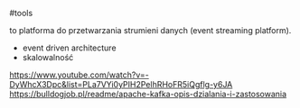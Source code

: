 #tools 

to platforma do przetwarzania strumieni danych (event streaming platform). 
- event driven architecture
- skalowalność


https://www.youtube.com/watch?v=-DyWhcX3Dpc&list=PLa7VYi0yPIH2PelhRHoFR5iQgflg-y6JA
https://bulldogjob.pl/readme/apache-kafka-opis-dzialania-i-zastosowania
